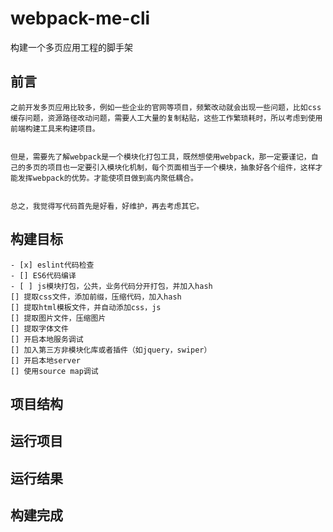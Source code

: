 # webpack-me-cli


构建一个多页应用工程的脚手架


## 前言

    之前开发多页应用比较多，例如一些企业的官网等项目，频繁改动就会出现一些问题，比如css缓存问题，资源路径改动问题，需要人工大量的复制粘贴，这些工作繁琐耗时，所以考虑到使用前端构建工具来构建项目。


    但是，需要先了解webpack是一个模块化打包工具，既然想使用webpack，那一定要谨记，自己的多页的项目也一定要引入模块化机制，每个页面相当于一个模块，抽象好各个组件，这样才能发挥webpack的优势。才能使项目做到高内聚低耦合。


    总之，我觉得写代码首先是好看，好维护，再去考虑其它。
    

## 构建目标

    - [x] eslint代码检查
    - [] ES6代码编译
    - [ ] js模块打包，公共，业务代码分开打包，并加入hash
    [] 提取css文件，添加前缀，压缩代码，加入hash
    [] 提取html模板文件，并自动添加css，js
    [] 提取图片文件，压缩图片
    [] 提取字体文件
    [] 开启本地服务调试
    [] 加入第三方非模块化库或者插件（如jquery，swiper）
    [] 开启本地server
    [] 使用source map调试

## 项目结构

## 运行项目

## 运行结果

## 构建完成



